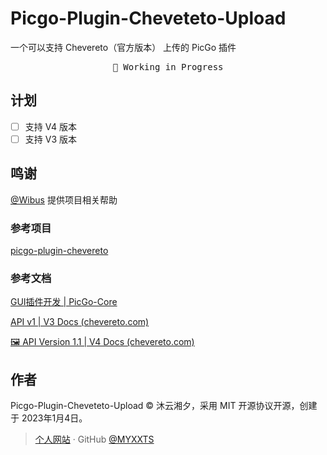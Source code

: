 # Picgo-Plugin-Cheveteto-Upload

一个可以支持 Chevereto（官方版本） 上传的 PicGo 插件

<pre align="center">
🧪 Working in Progress
</pre>

## 计划

- [ ] 支持 V4 版本
- [ ] 支持 V3 版本

## 鸣谢

[@Wibus](https://github.com/wibus-wee) 提供项目相关帮助

### 参考项目

[picgo-plugin-chevereto](https://github.com/wf-nb/PicGoPlugins/tree/main/picgo-plugin-chevereto) 

### 参考文档

[GUI插件开发 | PicGo-Core](https://picgo.github.io/PicGo-Core-Doc/zh/dev-guide/gui.html#shownotification-option)

[API v1 | V3 Docs (chevereto.com)](https://v3-docs.chevereto.com/api/#api-key)

[🖼 API Version 1.1 | V4 Docs (chevereto.com)](https://v4-docs.chevereto.com/developer/api/api-v1.html#key)

## 作者

Picgo-Plugin-Cheveteto-Upload © 沐云湘夕，采用 MIT 开源协议开源，创建于 2023年1月4日。

> [个人网站](https://www.myxxts.com) · GitHub [@MYXXTS](https://github.com/MYXXTS)
